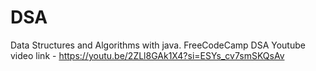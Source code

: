 # DSA
Data Structures and Algorithms with java.
FreeCodeCamp DSA Youtube video link - https://youtu.be/2ZLl8GAk1X4?si=ESYs_cv7smSKQsAv
